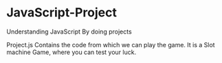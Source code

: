 # JavaScript-Project
Understanding JavaScript By doing projects 

Project.js Contains the code from which we can play the game.
It is a Slot machine Game, where you can test your luck.
